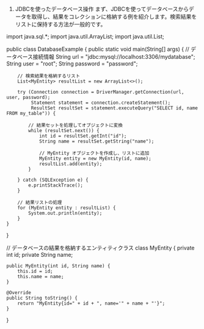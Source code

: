 1. JDBCを使ったデータベース操作
まず、JDBCを使ってデータベースからデータを取得し、結果をコレクションに格納する例を紹介します。検索結果をリストに保持する方法が一般的です。

import java.sql.*;
import java.util.ArrayList;
import java.util.List;

public class DatabaseExample {
    public static void main(String[] args) {
        // データベース接続情報
        String url = "jdbc:mysql://localhost:3306/mydatabase";
        String user = "root";
        String password = "password";

        // 検索結果を格納するリスト
        List<MyEntity> resultList = new ArrayList<>();

        try (Connection connection = DriverManager.getConnection(url, user, password);
             Statement statement = connection.createStatement();
             ResultSet resultSet = statement.executeQuery("SELECT id, name FROM my_table")) {

            // 結果セットを処理してオブジェクトに変換
            while (resultSet.next()) {
                int id = resultSet.getInt("id");
                String name = resultSet.getString("name");

                // MyEntity オブジェクトを作成し、リストに追加
                MyEntity entity = new MyEntity(id, name);
                resultList.add(entity);
            }

        } catch (SQLException e) {
            e.printStackTrace();
        }

        // 結果リストの処理
        for (MyEntity entity : resultList) {
            System.out.println(entity);
        }
    }
}

// データベースの結果を格納するエンティティクラス
class MyEntity {
    private int id;
    private String name;

    public MyEntity(int id, String name) {
        this.id = id;
        this.name = name;
    }

    @Override
    public String toString() {
        return "MyEntity{id=" + id + ", name='" + name + "'}";
    }
}
